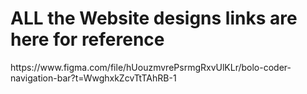 <h1>ALL the Website designs links are here for reference</h1>
https://www.figma.com/file/hUouzmvrePsrmgRxvUlKLr/bolo-coder-navigation-bar?t=WwghxkZcvTtTAhRB-1
